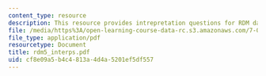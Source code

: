 ```yaml
---
content_type: resource
description: This resource provides intrepretation questions for RDM day 5.
file: /media/https%3A/open-learning-course-data-rc.s3.amazonaws.com/7-02-experimental-biology-communication-spring-2005/cf8e09a5b4c4813a4d4a5201ef5df557_rdm5_interps.pdf
file_type: application/pdf
resourcetype: Document
title: rdm5_interps.pdf
uid: cf8e09a5-b4c4-813a-4d4a-5201ef5df557
---
```

